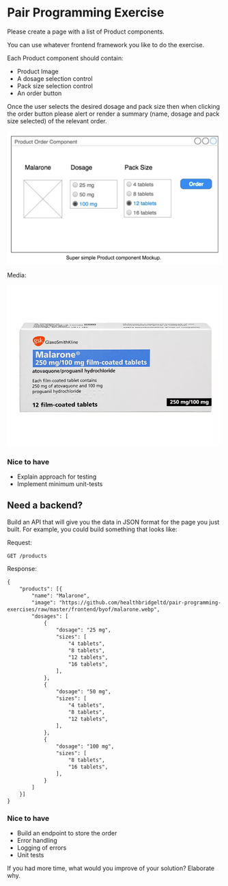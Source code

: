 # Pair Programming Exercise

Please create a page with a list of Product components.

You can use whatever frontend framework you like to do the exercise.

Each Product component should contain:
- Product Image
- A dosage selection control
- Pack size selection control
- An order button

Once the user selects the desired dosage and pack size then when clicking the order button
please alert or render a summary (name, dosage and pack size selected) of the relevant
order.

![Mock up](mockup.png)

Media:

![Product Image](malarone.webp)

### Nice to have
- Explain approach for testing
- Implement minimum unit-tests

## Need a backend?

Build an API that will give you the data in JSON format for the page you just built. For example, you could build something that looks like:

Request:

```
GET /products
```

Response:

```
{
    "products": [{
        "name": "Malarone",
        "image": "https://github.com/healthbridgeltd/pair-programming-exercises/raw/master/frontend/byof/malarone.webp",
        "dosages": [
            {
                "dosage": "25 mg",
                "sizes": [
                    "4 tablets",
                    "8 tablets",
                    "12 tablets",
                    "16 tablets",
                ],
            },
            {
                "dosage": "50 mg",
                "sizes": [
                    "4 tablets",
                    "8 tablets",
                    "12 tablets",
                ],
            },
            {
                "dosage": "100 mg",
                "sizes": [
                    "8 tablets",
                    "16 tablets",
                ],
            }
        ]
    }]
}
```

### Nice to have

- Build an endpoint to store the order
- Error handling
- Logging of errors
- Unit tests

If you had more time, what would you improve of your solution? Elaborate why.
